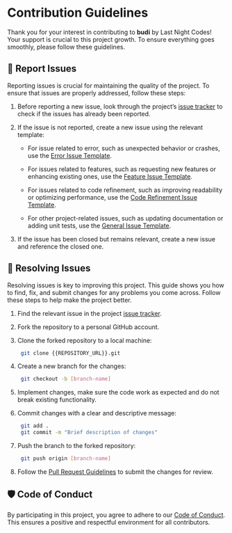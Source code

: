 # Contribution Guidelines
Thank you for your interest in contributing to **budi** by Last Night Codes! Your support is crucial to this project growth. To ensure everything goes smoothly, please follow these guidelines.

## 📝 Report Issues
Reporting issues is crucial for maintaining the quality of the project. To ensure that issues are properly addressed, follow these steps:

1. Before reporting a new issue, look through the project’s [issue tracker]({{REPOSITORY_URL}}/issues) to check if the issues has already been reported.

2. If the issue is not reported, create a new issue using the relevant template:
   - For issue related to error, such as unexpected behavior or crashes, use the [Error Issue Template](https://github.com/lncodes/.github/blob/master/.github/ISSUE_TEMPLATE/error-issue-template.md).

   - For issues related to features, such as requesting new features or enhancing existing ones, use the [Feature Issue Template](https://github.com/lncodes/.github/blob/master/.github/ISSUE_TEMPLATE/feature-issue-template.md).

   - For issues related to code refinement, such as improving readability or optimizing performance, use the [Code Refinement Issue Template](https://github.com/lncodes/.github/blob/master/.github/ISSUE_TEMPLATE/code-refinement-issue-template.md).

   - For other project-related issues, such as updating documentation or adding unit tests, use the [General Issue Template](https://github.com/lncodes/.github/blob/master/.github/ISSUE_TEMPLATE/general-issue-template.md).

3.  If the issue has been closed but remains relevant, create a new issue and reference the closed one.

## 🔧 Resolving Issues
Resolving issues is key to improving this project. This guide shows you how to find, fix, and submit changes for any problems you come across. Follow these steps to help make the project better.

1. Find the relevant issue in the project [issue tracker]({{REPOSITORY_URL}}/issues).

2. Fork the repository to a personal GitHub account.

3. Clone the forked repository to a local machine:
   ```bash 
    git clone {{REPOSITORY_URL}}.git
   ```

4. Create a new branch for the changes:
   ```bash 
    git checkout -b [branch-name]
   ```

5. Implement changes, make sure the code work as expected and do not break existing functionality.

6. Commit changes with a clear and descriptive message:
   ```bash 
    git add .
    git commit -m "Brief description of changes"
   ```

7. Push the branch to the forked repository:
   ```bash 
    git push origin [branch-name]
   ```
   
8. Follow the [Pull Request Guidelines](https://github.com/lncodes/docs/blob/master/PULL_REQUEST_GUIDELINES.md) to submit the changes for review.

## 🛡️ Code of Conduct
By participating in this project, you agree to adhere to our [Code of Conduct](https://github.com/lncodes/.github/blob/master/CODE_OF_CONDUCT.md). This ensures a positive and respectful environment for all contributors.
